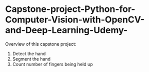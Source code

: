 # Capstone-project-Python-for-Computer-Vision-with-OpenCV-and-Deep-Learning-Udemy-

Overview of this capstone project:
1. Detect the hand
2. Segment the hand 
3. Count number of fingers being held up
